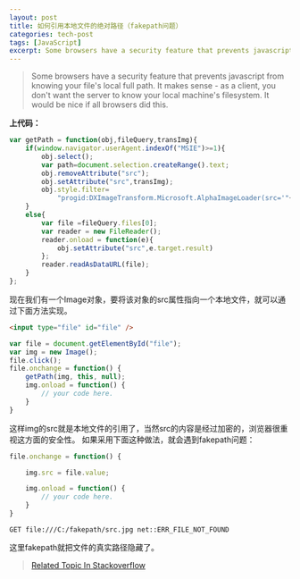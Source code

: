 ```yaml
---
layout: post
title: 如何引用本地文件的绝对路径（fakepath问题）
categories: tech-post
tags: [JavaScript]
excerpt: Some browsers have a security feature that prevents javascript from knowing your file's local full path. It makes sense - as a client, you don't want the server to know your local machine's filesystem. It would be nice if all browsers did this.
---
```



> Some browsers have a security feature that prevents javascript from knowing your file's local full path. It makes sense - as a client, you don't want the server to know your local machine's filesystem. It would be nice if all browsers did this.


**上代码：**

~~~javascript
var getPath = function(obj,fileQuery,transImg){
    if(window.navigator.userAgent.indexOf("MSIE")>=1){
        obj.select();
        var path=document.selection.createRange().text;
        obj.removeAttribute("src");
        obj.setAttribute("src",transImg);
        obj.style.filter=
            "progid:DXImageTransform.Microsoft.AlphaImageLoader(src='"+path+"', sizingMethod='scale');";
    }
    else{
        var file =fileQuery.files[0];
        var reader = new FileReader();
        reader.onload = function(e){
            obj.setAttribute("src",e.target.result)
        };
        reader.readAsDataURL(file);
    }
};
~~~

现在我们有一个Image对象，要将该对象的src属性指向一个本地文件，就可以通过下面方法实现。

~~~html
<input type="file" id="file" />
~~~

~~~javascript
var file = document.getElementById("file");
var img = new Image();
file.click();
file.onchange = function() {
	getPath(img, this, null);
	img.onload = function() {
		// your code here.
	}
}
~~~
这样img的src就是本地文件的引用了，当然src的内容是经过加密的，浏览器很重视这方面的安全性。
如果采用下面这种做法，就会遇到fakepath问题：

~~~javascript
file.onchange = function() {

	img.src = file.value;

	img.onload = function() {
		// your code here.
	}
}
~~~

~~~
GET file:///C:/fakepath/src.jpg net::ERR_FILE_NOT_FOUND
~~~

这里fakepath就把文件的真实路径隐藏了。

> [Related Topic In Stackoverflow](http://stackoverflow.com/questions/4851595/how-to-resolve-the-c-fakepath)

